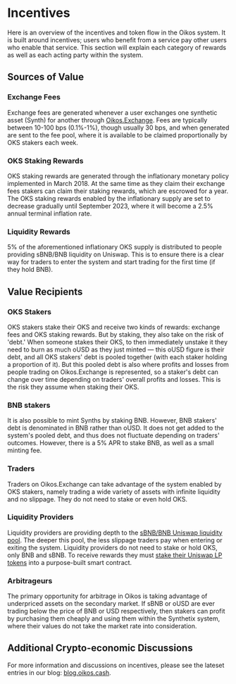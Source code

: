 # Incentives

Here is an overview of the incentives and token flow in the Oikos system. It is built around incentives; users who benefit from a service pay other users who enable that service. This section will explain each category of rewards as well as each acting party within the system.

## Sources of Value

### Exchange Fees

Exchange fees are generated whenever a user exchanges one synthetic asset (Synth) for another through [Oikos.Exchange](https://oikos.exchange). Fees are typically between 10-100 bps (0.1%-1%), though usually 30 bps, and when generated are sent to the fee pool, where it is available to be claimed proportionally by OKS stakers each week.

### OKS Staking Rewards

OKS staking rewards are generated through the inflationary monetary policy implemented in March 2018. At the same time as they claim their exchange fees stakers can claim their staking rewards, which are escrowed for a year. The OKS staking rewards enabled by the inflationary supply are set to decrease gradually until September 2023, where it will become a 2.5% annual terminal inflation rate.

### Liquidity Rewards

5% of the aforementioned inflationary OKS supply is distributed to people providing sBNB/BNB liquidity on Uniswap. This is to ensure there is a clear way for traders to enter the system and start trading for the first time (if they hold BNB).

## Value Recipients

### OKS Stakers

OKS stakers stake their OKS and receive two kinds of rewards: exchange fees and OKS staking rewards. But by staking, they also take on the risk of 'debt.' When someone stakes their OKS, to then immediately unstake it they need to burn as much oUSD as they just minted — this oUSD figure is their debt, and all OKS stakers' debt is pooled together (with each staker holding a proportion of it). But this pooled debt is also where profits and losses from people trading on Oikos.Exchange is represented, so a staker's debt can change over time depending on traders' overall profits and losses. This is the risk they assume when staking their OKS.

### BNB stakers

It is also possible to mint Synths by staking BNB. However, BNB stakers' debt is denominated in BNB rather than oUSD. It does not get added to the system's pooled debt, and thus does not fluctuate depending on traders' outcomes. However, there is a 5% APR to stake BNB, as well as a small minting fee.

### Traders

Traders on Oikos.Exchange can take advantage of the system enabled by OKS stakers, namely trading a wide variety of assets with infinite liquidity and no slippage. They do not need to stake or even hold OKS.

### Liquidity Providers

Liquidity providers are providing depth to the [sBNB/BNB Uniswap liquidity pool](https://etherscan.io/address/0xe9cf7887b93150d4f2da7dfc6d502b216438f244/#tokentxns). The deeper this pool, the less slippage traders pay when entering or exiting the system. Liquidity providers do not need to stake or hold OKS, only BNB and sBNB. To receive rewards they must [stake their Uniswap LP tokens](https://blog.oikos.cash/new-uniswap-sbnb-lp-reward-system/) into a purpose-built smart contract.

### Arbitrageurs

The primary opportunity for arbitrage in Oikos is taking advantage of underpriced assets on the secondary market. If sBNB or oUSD are ever trading below the price of BNB or USD respectively, then stakers can profit by purchasing them cheaply and using them within the Synthetix system, where their values do not take the market rate into consideration.

## Additional Crypto-economic Discussions

For more information and discussions on incentives, please see the lateset entries in our blog: [blog.oikos.cash](https://blog.oikos.cash).

